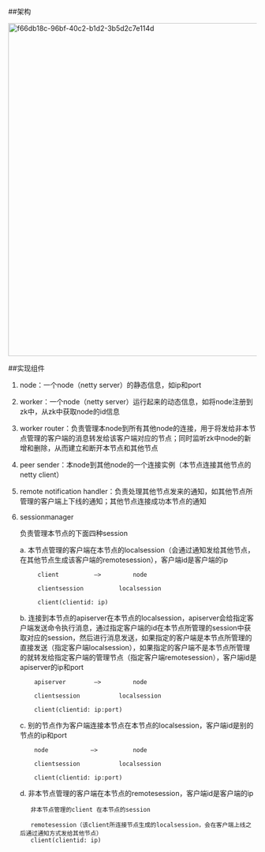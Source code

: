 ##架构

<img width="676" alt="f66db18c-96bf-40c2-b1d2-3b5d2c7e114d" src="https://user-images.githubusercontent.com/48942966/168422425-e54a0c7f-86bc-418b-9bd8-46ceb78d8915.png">

##实现组件
1. node：一个node（netty server）的静态信息，如ip和port
2. worker：一个node（netty server）运行起来的动态信息，如将node注册到zk中，从zk中获取node的id信息
3. worker router：负责管理本node到所有其他node的连接，用于将发给非本节点管理的客户端的消息转发给该客户端对应的节点；同时监听zk中node的新增和删除，从而建立和断开本节点和其他节点
4. peer sender：本node到其他node的一个连接实例（本节点连接其他节点的netty client）
5. remote notification handler：负责处理其他节点发来的通知，如其他节点所管理的客户端上下线的通知；其他节点连接成功本节点的通知
6. sessionmanager

    负责管理本节点的下面四种session
    
    a. 本节点管理的客户端在本节点的localsession（会通过通知发给其他节点，在其他节点生成该客户端的remotesession），客户端id是客户端的ip
    
    ```
         client          —>         node
     
         clientsession          localsession
     
         client(clientid: ip)
    ```

    b. 连接到本节点的apiserver在本节点的localsession，apiserver会给指定客户端发送命令执行消息，通过指定客户端的id在本节点所管理的session中获取对应的session，然后进行消息发送，如果指定的客户端是本节点所管理的直接发送（指定客户端localsession），如果指定的客户端不是本节点所管理的就转发给指定客户端的管理节点（指定客户端remotesession），客户端id是apiserver的ip和port
    
    ```
        apiserver        —>         node
        
        clientsession           localsession
        
        client(clientid: ip:port)
    ```
    
    c. 别的节点作为客户端连接本节点在本节点的localsession，客户端id是别的节点的ip和port
    
    ```
        node            —>          node
   
        clientsession           localsession
   
        client(clientid: ip:port)
    ```
    
    d. 非本节点管理的客户端在本节点的remotesession，客户端id是客户端的ip

    ```
       非本节点管理的client 在本节点的session
       
       remotesession（该client所连接节点生成的localsession，会在客户端上线之后通过通知方式发给其他节点）
       client(clientid: ip)
    ```
